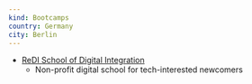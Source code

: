 ```yaml
---
kind: Bootcamps
country: Germany
city: Berlin
---
```

* [ReDI School of Digital Integration](https://www.redi-school.org/)
  * Non-profit digital school for tech-interested newcomers

